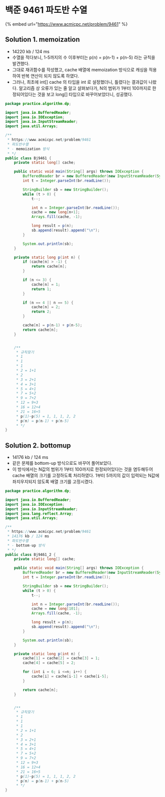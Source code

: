 # 백준 9461 파도반 수열

{% embed url="https://www.acmicpc.net/problem/9461" %}

## Solution 1. memoization

* 14220 kb / 124 ms&#x20;
* 수열을 적다보니, 1-5까지의 수 이후부터는 p(n) = p(n-1) + p(n-5) 라는 규칙을 발견했다.&#x20;
* 그대로 재귀함수를 작성했고, cache 배열에 memoization 방식으로 캐싱을 적용하여 반복 연산이 되지 않도록 하였다.&#x20;
* 그러나, 최초에 int\[] cache 의 타입을 int 로 설정했더니, 틀렸다는 결과값이 나왔다. 알고리즘 상 오류가 있는 줄 알고 살펴보다가, N의 범위가 1부터 100까지로 한정되어있다는 것을 보고 long\[] 타입으로 바꾸어보았더니, 성공했다.&#x20;

```java
package practice.algorithm.dp;

import java.io.BufferedReader;
import java.io.IOException;
import java.io.InputStreamReader;
import java.util.Arrays;

/**
 * https://www.acmicpc.net/problem/9461
 * 파도반수열
 * - memoization 방식
 * */
public class Bj9461 {
    private static long[] cache;

    public static void main(String[] args) throws IOException {
        BufferedReader br = new BufferedReader(new InputStreamReader(System.in));
        int t = Integer.parseInt(br.readLine());

        StringBuilder sb = new StringBuilder();
        while (t > 0) {
            t--;

            int n = Integer.parseInt(br.readLine());
            cache = new long[n+1];
            Arrays.fill(cache, -1);

            long result = p(n);
            sb.append(result).append("\n");
        }

        System.out.println(sb);
    }

    private static long p(int n) {
        if (cache[n] > -1) {
            return cache[n];
        }

        if (n <= 3) {
            cache[n] = 1;
            return 1;
        }

        if (n == 4 || n == 5) {
            cache[n] = 2;
            return 2;
        }

        cache[n] = p(n-1) + p(n-5);
        return cache[n];
    }


    /**
     * 규칙찾기
     * 1
     * 1
     * 1
     * 2 = 1+1
     * 2
     * 3 = 2+1
     * 4 = 3+1
     * 5 = 4+1
     * 7 = 5+2
     * 9 = 7+2
     * 12 = 9+3
     * 16 = 12+4
     * 21 = 16+5
     * p(1)~p(5) = 1, 1, 1, 2, 2
     * p(n) = p(n-1) + p(n-5)
     * */
}
```

&#x20;

## Solution 2. bottomup

* 14176 kb / 124 ms&#x20;
* 같은 문제를 bottom-up 방식으로도 바꾸어 풀어보았다.&#x20;
* 이 방식에서는 N값의 범위가 1부터 100까지로 한정되어있다는 것을 염두해두어 cache 배열의 크기를 고정하도록 처리하였다. 1부터 5까지의 값이 입력되는 N값에 좌지우지되지 않도록 배열 크기를 고정시켰다.&#x20;

```java
package practice.algorithm.dp;

import java.io.BufferedReader;
import java.io.IOException;
import java.io.InputStreamReader;
import java.lang.reflect.Array;
import java.util.Arrays;

/**
 * https://www.acmicpc.net/problem/9461
 * 14176 kb / 124 ms
 * 파도반수열
 * - bottom-up 방식
 * */
public class Bj9461_2 {
    private static long[] cache;

    public static void main(String[] args) throws IOException {
        BufferedReader br = new BufferedReader(new InputStreamReader(System.in));
        int t = Integer.parseInt(br.readLine());

        StringBuilder sb = new StringBuilder();
        while (t > 0) {
            t--;

            int n = Integer.parseInt(br.readLine());
            cache = new long[101];
            Arrays.fill(cache, -1);

            long result = p(n);
            sb.append(result).append("\n");
        }

        System.out.println(sb);
    }

    private static long p(int n) {
        cache[1] = cache[2] = cache[3] = 1;
        cache[4] = cache[5] = 2;

        for (int i = 6; i <=n; i++) {
            cache[i] = cache[i-1] + cache[i-5];
        }

        return cache[n];
    }


    /**
     * 규칙찾기
     * 1
     * 1
     * 1
     * 2 = 1+1
     * 2
     * 3 = 2+1
     * 4 = 3+1
     * 5 = 4+1
     * 7 = 5+2
     * 9 = 7+2
     * 12 = 9+3
     * 16 = 12+4
     * 21 = 16+5
     * p(1)~p(5) = 1, 1, 1, 2, 2
     * p(n) = p(n-1) + p(n-5)
     * */
}
```

